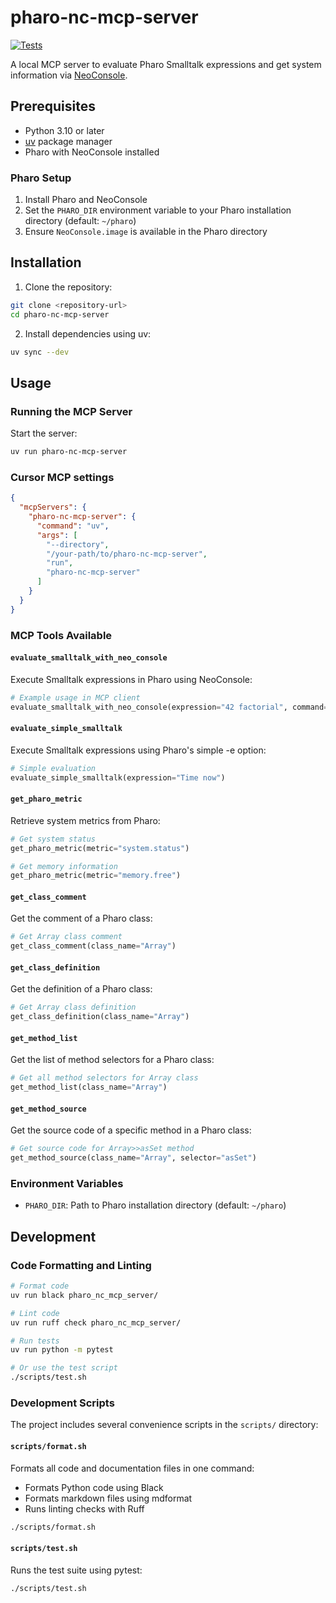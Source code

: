 # pharo-nc-mcp-server

[![Tests](https://github.com/mumez/pharo-nc-mcp-server/actions/workflows/test.yml/badge.svg)](https://github.com/mumez/pharo-nc-mcp-server/actions/workflows/test.yml)

A local MCP server to evaluate Pharo Smalltalk expressions and get system information via [NeoConsole](https://github.com/svenvc/NeoConsole).

## Prerequisites

- Python 3.10 or later
- [uv](https://docs.astral.sh/uv/) package manager
- Pharo with NeoConsole installed

### Pharo Setup

1. Install Pharo and NeoConsole
1. Set the `PHARO_DIR` environment variable to your Pharo installation directory (default: `~/pharo`)
1. Ensure `NeoConsole.image` is available in the Pharo directory

## Installation

1. Clone the repository:

```bash
git clone <repository-url>
cd pharo-nc-mcp-server
```

2. Install dependencies using uv:

```bash
uv sync --dev
```

## Usage

### Running the MCP Server

Start the server:

```bash
uv run pharo-nc-mcp-server
```

### Cursor MCP settings

```json:mcp.json
{
  "mcpServers": {
    "pharo-nc-mcp-server": {
      "command": "uv",
      "args": [
        "--directory",
        "/your-path/to/pharo-nc-mcp-server",
        "run",
        "pharo-nc-mcp-server"
      ]
    }
  }
}
```

### MCP Tools Available

#### `evaluate_smalltalk_with_neo_console`

Execute Smalltalk expressions in Pharo using NeoConsole:

```python
# Example usage in MCP client
evaluate_smalltalk_with_neo_console(expression="42 factorial", command="eval")
```

#### `evaluate_simple_smalltalk`

Execute Smalltalk expressions using Pharo's simple -e option:

```python
# Simple evaluation
evaluate_simple_smalltalk(expression="Time now")
```

#### `get_pharo_metric`

Retrieve system metrics from Pharo:

```python
# Get system status
get_pharo_metric(metric="system.status")

# Get memory information
get_pharo_metric(metric="memory.free")
```

#### `get_class_comment`

Get the comment of a Pharo class:

```python
# Get Array class comment
get_class_comment(class_name="Array")
```

#### `get_class_definition`

Get the definition of a Pharo class:

```python
# Get Array class definition
get_class_definition(class_name="Array")
```

#### `get_method_list`

Get the list of method selectors for a Pharo class:

```python
# Get all method selectors for Array class
get_method_list(class_name="Array")
```

#### `get_method_source`

Get the source code of a specific method in a Pharo class:

```python
# Get source code for Array>>asSet method
get_method_source(class_name="Array", selector="asSet")
```

### Environment Variables

- `PHARO_DIR`: Path to Pharo installation directory (default: `~/pharo`)

## Development

### Code Formatting and Linting

```bash
# Format code
uv run black pharo_nc_mcp_server/

# Lint code
uv run ruff check pharo_nc_mcp_server/

# Run tests
uv run python -m pytest

# Or use the test script
./scripts/test.sh
```

### Development Scripts

The project includes several convenience scripts in the `scripts/` directory:

#### `scripts/format.sh`
Formats all code and documentation files in one command:
- Formats Python code using Black
- Formats markdown files using mdformat
- Runs linting checks with Ruff

```bash
./scripts/format.sh
```

#### `scripts/test.sh`
Runs the test suite using pytest:

```bash
./scripts/test.sh
```
